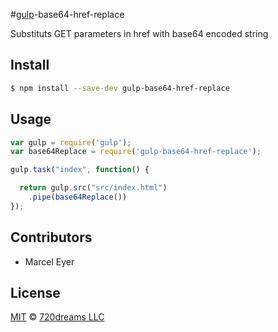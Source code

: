 #[gulp](https://github.com/wearefractal/gulp)-base64-href-replace

Substituts GET parameters in href with base64 encoded string

## Install

```bash
$ npm install --save-dev gulp-base64-href-replace
```

## Usage

```js
var gulp = require('gulp');
var base64Replace = require('gulp-base64-href-replace');

gulp.task("index", function() {

  return gulp.src("src/index.html")
    .pipe(base64Replace())
});
```

## Contributors

- Marcel Eyer

## License

[MIT](http://opensource.org/licenses/MIT) © [720dreams LLC](http://720dreams.com)
